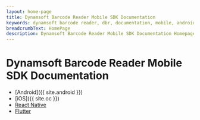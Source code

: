 ```yaml
---
layout: home-page
title: Dynamsoft Barcode Reader Mobile SDK Documentation
keywords: dynamsoft barcode reader, dbr, documentation, mobile, android, ios, flutter, react native
breadcrumbText: HomePage
description: Dynamsoft Barcode Reader Mobile SDK Documentation Homepage
---
```


# Dynamsoft Barcode Reader Mobile SDK Documentation

- [Android]({{ site.android }})
- [iOS]({{ site.oc }})
- <a href="https://www.dynamsoft.com/capture-vision/docs/programming/react-native/?ver=latest" target="_blank">React Native</a>
- <a href="https://www.dynamsoft.com/capture-vision/docs/programming/flutter/?ver=latest" target="_blank">Flutter</a>
